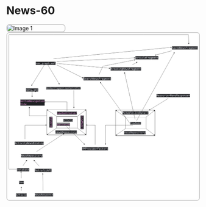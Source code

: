 # News-60

<div style="display: flex; align: center;">
    <img  src="app/src/main/res/raw/ss1.gif" alt="Image 1" style="width: 30%; border: 2px solid #ccc; border-radius: 8px; align: center;">
</div>

<div style="display: flex; align: center;">
    <img  src="app/src/main/res/raw/news360_1.png" alt="Image 2" style=" border: 2px solid #ccc; border-radius: 8px; align: center;">
</div>
